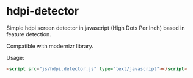 hdpi-detector
=============

Simple hdpi screen detector in javascript (High Dots Per Inch) based in feature detection.

Compatible with modernizr library.

Usage:
```html
<script src="js/hdpi.detector.js" type="text/javascript"></script>
```
